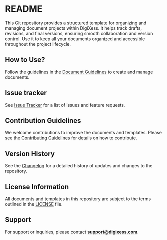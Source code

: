 # README

This Git repository provides a structured template for organizing and managing document projects within DigiXess. It helps track drafts, revisions, and final versions, ensuring smooth collaboration and version control. Use it to keep all your documents organized and accessible throughout the project lifecycle.

## How to Use?

Follow the guidelines in the [Document Guidelines](/docs/document-guidelines.md "Document Guidelines") to create and manage documents.

## Issue tracker

See [Issue Tracker](https://github.com/DigiXess/documents-template/issues "GitHub Issues") for a list of issues and feature requests.

## Contribution Guidelines

We welcome contributions to improve the documents and templates. Please see the [Contributing Guidelines](/CONTRIBUTING.md "Contributing Guidelines") for details on how to contribute.

## Version History

See the [Changelog](/CHANGELOG.md "Changelog") for a detailed history of updates and changes to the repository.

## License Information

All documents and templates in this repository are subject to the terms outlined in the [LICENSE](/LICENSE.md "License") file.

## Support

For support or inquiries, please contact **[support@digixess.com](mailto:support@digixess.com)**.

